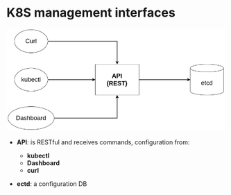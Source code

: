 # K8S management interfaces

![k8s-management-interfaces](../assets/images/k8s-management-interfaces.png)

- __API__: is RESTful and receives commands, configuration from:
    - __kubectl__
    - __Dashboard__
    - __curl__

- __ectd__: a configuration DB